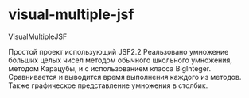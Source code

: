 # visual-multiple-jsf
VisualMultipleJSF

Простой проект использующий JSF2.2
Реальзовано умножение больших целых чисел методом обычного школьного умножения, методом Карацубы, и с использованием класса BigInteger.
Сравнивается и выводится время выполнения каждого из методов.
Также графическое представление умножения в столбик.
